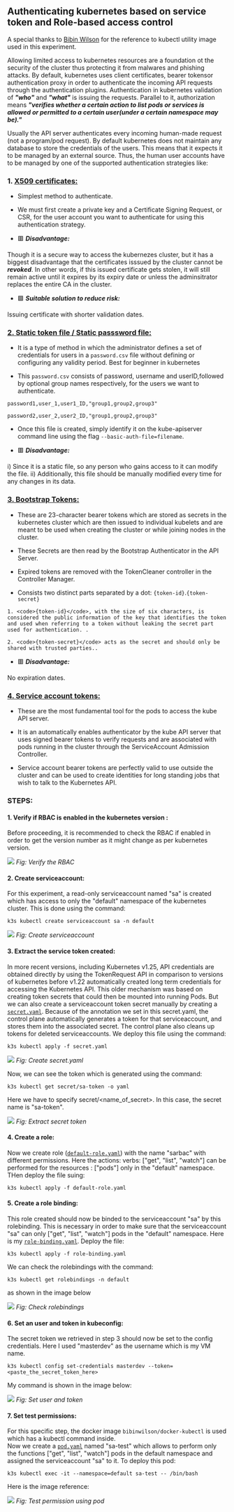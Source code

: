 ## Authenticating kubernetes based on service token and Role-based access control

A special thanks to <a href="https://hub.docker.com/r/bibinwilson/docker-kubectl">Bibin Wilson</a> for the reference to kubectl utility image used in this experiment.

Allowing limited access to kubernetes resources are a foundation ot the security of the cluster thus protecting it from malwares and phishing attacks. By default, kubernetes uses client certificates, bearer tokensor authentication proxy in order to authenticate the incoming API requests through the authentication plugins. Authentication in kubernetes validation of ***"who"*** and ***"what"*** is issuing the requests. Parallel to it, authorization means ***"verifies whether a certain action to list pods or services is allowed or permitted to a certain user(under a certain namespace may be)."***

Usually the API server authenticates every incoming human-made request (not a program/pod request). By default kubernetes does not maintain any database to store the credentials of the users. This means that it expects it to be managed by an external source. Thus, the human user accounts have to be managed by one of the supported authentication strategies like:


### 1.  <ins>X509 certificates:</ins>

* Simplest method to authenticate.

* We must first create a private key and a Certificate Signing Request, or CSR, for the user account you want to authenticate for using this authentication strategy.

* 🟥 ***Disadvantage:***
 
Though it is a secure way to access the kubernezes cluster, but it has a biggest disadvantage that the certificates isssued by the cluster cannot be ***revoked***. In other words, if this issued certificate gets stolen, it will still remain active until it expires by its expiry date or unless the adminsitrator replaces the entire CA in the cluster.

* 🟩 ***Suitable solution to reduce risk:***

Issuing certificate with shorter validation dates.



### <ins>2. Static token file / Static passsword file:</ins>

* It is a type of method in which the administrator defines a set of credentials for users in a <code>password.csv</code> file without defining or configuring any validity period. Best for beginner in kubernetes

* This <code>password.csv</code> consists of password, username and userID,followed by optional group names respectively, for the users we want to authenticate.

```
password1,user_1,user1_ID,"group1,group2,group3"

password2,user_2,user2_ID,"group1,group2,group3"
```

* Once this file is created, simply identify it on the kube-apiserver command line using the flag <code>--basic-auth-file=filename</code>.

* 🟥 ***Disadvantage:***

i) Since it is a static file, so any person who gains access to it can modify the file.
ii) Additionally, this file should be manually modified every time for any changes in its data.



### <ins>3. Bootstrap Tokens:</ins>

* These are 23-character bearer tokens which are stored as secrets in the kubernetes cluster which are then issued to individual kubelets and are meant to be used when creating the cluster or while joining nodes in the cluster.

* These Secrets are then read by the Bootstrap Authenticator in the API Server. 

* Expired tokens are removed with the TokenCleaner controller in the Controller Manager. 

* Consists two distinct parts separated by a dot: <code>{token-id}</code>.<code>{token-secret}</code>


```
1. <code>{token-id}</code>, with the size of six characters, is considered the public information of the key that identifies the token and used when referring to a token without leaking the secret part used for authentication. . 

2. <code>{token-secret}</code> acts as the secret and should only be shared with trusted parties..
```

* 🟥 ***Disadvantage:***

No expiration dates.


### <ins>4. Service account tokens:</ins>

* These are the most fundamental tool for the pods to access the kube API server.

* It is an automatically enables authenticator by the kube API server  that uses signed bearer tokens to verify requests and are associated with pods running in the cluster through the ServiceAccount Admission Controller.

* Service account bearer tokens are perfectly valid to use outside the cluster and can be used to create identities for long standing jobs that wish to talk to the Kubernetes API.


### STEPS:

#### 1. Verify if RBAC is enabled in the kubernetes version :

Before proceeding, it is recommended to check the RBAC if enabled in order to get the version number as it might change as per kubernetes version.

<img src="https://github.com/dikshita-git/Research-Project/blob/main/Demo/authentication-authorization/svcacc-rbac/images/check_rbac_enabled_new.png">
<i>Fig: Verify the RBAC </i>


#### 2. Create serviceaccount:

For this experiment, a read-only serviceaccount named "sa" is created which has access to only the "default" namespace of the kubernetes cluster. This is done using the command:

```
k3s kubectl create serviceaccount sa -n default
```

<img src="https://github.com/dikshita-git/Research-Project/blob/main/Demo/authentication-authorization/svcacc-rbac/images/2.png">
<i>Fig: Create serviceaccount</i>


#### 3. Extract the service token created:

In more recent versions, including Kubernetes v1.25, API credentials are obtained directly by using the TokenRequest API in comparison to versions of kubernetes before v1.22 automatically created long term credentials for accessing the Kubernetes API. This older mechanism was based on creating token secrets that could then be mounted into running Pods. But we can also create a serviceaccount token secret manually by creating a <code><a href="https://github.com/dikshita-git/Research-Project/blob/main/Demo/authentication-authorization/svcacc-rbac/secret.yaml">secret.yaml</a></code>.
Because of the annotation we set in this secret.yaml, the control plane automatically generates a token for that serviceaccount, and stores them into the associated secret. The control plane also cleans up tokens for deleted serviceaccounts.
We deploy this file using the command:

```
k3s kubectl apply -f secret.yaml
```

<img src="https://github.com/dikshita-git/Research-Project/blob/main/Demo/authentication-authorization/svcacc-rbac/images/3.png">
<i>Fig: Create secret.yaml</i>


Now, we can see the token which is generated using the command:

```
k3s kubectl get secret/sa-token -o yaml
```

Here we have to specify secret/<name_of_secret>. In this case, the secret name is "sa-token".

<img src="https://github.com/dikshita-git/Research-Project/blob/main/Demo/authentication-authorization/svcacc-rbac/images/4_secret-token.png">
<i>Fig: Extract secret token</i>


#### 4. Create a role:

Now we create role (<code><a href="https://github.com/dikshita-git/Research-Project/blob/main/Demo/authentication-authorization/svcacc-rbac/default-role.yaml">default-role.yaml</a></code>) with the name "sarbac" with different permissions. Here the actions: verbs: ["get", "list", "watch"] can be performed for the resources : ["pods"] only in the "default" namespace. THen deploy the file suing:

```
k3s kubectl apply -f default-role.yaml
```

#### 5. Create a role binding:

This role created should now be binded to the serviceaccount "sa" by this rolebinding. This is necessary in order to make sure that the serviceaccount "sa" can only ["get", "list", "watch"]  pods in the "default" namespace. Here is my <code><a href="https://github.com/dikshita-git/Research-Project/blob/main/Demo/authentication-authorization/svcacc-rbac/role-binding.yaml">role-binding.yaml</a></code>. Deploy the file:

```
k3s kubectl apply -f role-binding.yaml
```
We can check the rolebindings with the command:

```
k3s kubectl get rolebindings -n default
```

as shown in the image below

<img src="https://github.com/dikshita-git/Research-Project/blob/main/Demo/authentication-authorization/svcacc-rbac/images/6.png">
<i>Fig: Check rolebindings </i>

#### 6. Set an user and token in kubeconfig:

The secret token we retrieved in step 3 should now be set to the config credentials. Here I used "masterdev" as the username which is my VM name.

```
k3s kubectl config set-credentials masterdev --token=<paste_the_secret_token_here>
```
My command is shown in the image below:

<img src="https://github.com/dikshita-git/Research-Project/blob/main/Demo/authentication-authorization/svcacc-rbac/images/4_secret-token.png">
<i>Fig: Set user and token </i>


#### 7. Set test permissions:

For this specific step, the docker image <code>bibinwilson/docker-kubectl</code> is used which has a kubectl command inside.  
Now we create a <code><a href="https://github.com/dikshita-git/Research-Project/blob/main/Demo/authentication-authorization/svcacc-rbac/pod.yaml">pod.yaml</a></code> named "sa-test" which allows to perform only the functions ["get", "list", "watch"] pods in the default namespace and assigned the serviceaccount "sa" to it. To deploy this pod:

```
k3s kubectl exec -it --namespace=default sa-test -- /bin/bash
```
Here is the image reference:

<img src="https://github.com/dikshita-git/Research-Project/blob/main/Demo/authentication-authorization/svcacc-rbac/images/9.png">
<i>Fig: Test permission using pod </i>
